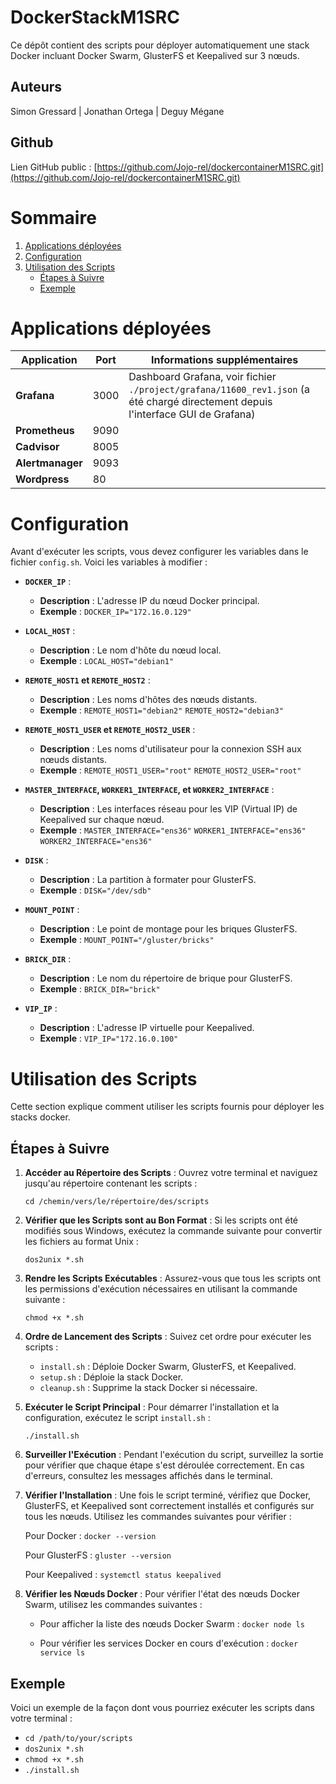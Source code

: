# DockerStackM1SRC

Ce dépôt contient des scripts pour déployer automatiquement une stack Docker incluant Docker Swarm, GlusterFS et Keepalived sur 3 nœuds.

## Auteurs
Simon Gressard | Jonathan Ortega | Deguy Mégane

## Github

Lien GitHub public : [https://github.com/Jojo-rel/dockercontainerM1SRC.git](https://github.com/Jojo-rel/dockercontainerM1SRC.git)

# Sommaire
1. [Applications déployées](#Applications-déployées)
2. [Configuration](#configuration)
3. [Utilisation des Scripts](#utilisation-des-scripts)
   - [Étapes à Suivre](#étapes-à-suivre)
   - [Exemple](#Exemple)

# Applications déployées

| Application   | Port |  Informations supplémentaires|                                             
|---------------|------|---------------------------------------------------------------------------|
| **Grafana**   | 3000 | Dashboard Grafana, voir fichier `./project/grafana/11600_rev1.json` (a été chargé directement depuis l'interface GUI de Grafana) | 
| **Prometheus**| 9090 |                                                                           |        
| **Cadvisor**  | 8005 |                                                                         |
| **Alertmanager** | 9093 |                                                                         | 
| **Wordpress** | 80   |   
  
# Configuration

Avant d'exécuter les scripts, vous devez configurer les variables dans le fichier `config.sh`. Voici les variables à modifier :

- **`DOCKER_IP`** : 
  - **Description** : L'adresse IP du nœud Docker principal.
  - **Exemple** : `DOCKER_IP="172.16.0.129"`

- **`LOCAL_HOST`** : 
  - **Description** : Le nom d'hôte du nœud local.
  - **Exemple** : `LOCAL_HOST="debian1"`

- **`REMOTE_HOST1` et `REMOTE_HOST2`** : 
  - **Description** : Les noms d'hôtes des nœuds distants.
  - **Exemple** :
    `REMOTE_HOST1="debian2"`
    `REMOTE_HOST2="debian3"`

- **`REMOTE_HOST1_USER` et `REMOTE_HOST2_USER`** : 
  - **Description** : Les noms d'utilisateur pour la connexion SSH aux nœuds distants.
  - **Exemple** :
    `REMOTE_HOST1_USER="root"`
    `REMOTE_HOST2_USER="root"`

- **`MASTER_INTERFACE`, `WORKER1_INTERFACE`, et `WORKER2_INTERFACE`** : 
  - **Description** : Les interfaces réseau pour les VIP (Virtual IP) de Keepalived sur chaque nœud.
  - **Exemple** :
    `MASTER_INTERFACE="ens36"`
    `WORKER1_INTERFACE="ens36"`
    `WORKER2_INTERFACE="ens36"`

- **`DISK`** : 
  - **Description** : La partition à formater pour GlusterFS.
  - **Exemple** : `DISK="/dev/sdb"`

- **`MOUNT_POINT`** : 
  - **Description** : Le point de montage pour les briques GlusterFS.
  - **Exemple** : `MOUNT_POINT="/gluster/bricks"`

- **`BRICK_DIR`** : 
  - **Description** : Le nom du répertoire de brique pour GlusterFS.
  - **Exemple** : `BRICK_DIR="brick"`

- **`VIP_IP`** : 
  - **Description** : L'adresse IP virtuelle pour Keepalived.
  - **Exemple** : `VIP_IP="172.16.0.100"`

# Utilisation des Scripts

Cette section explique comment utiliser les scripts fournis pour déployer les stacks docker.

## Étapes à Suivre

1. **Accéder au Répertoire des Scripts** :
   Ouvrez votre terminal et naviguez jusqu'au répertoire contenant les scripts :

   `cd /chemin/vers/le/répertoire/des/scripts`

2. **Vérifier que les Scripts sont au Bon Format** :
   Si les scripts ont été modifiés sous Windows, exécutez la commande suivante pour convertir les fichiers au format Unix :

   `dos2unix *.sh`

3. **Rendre les Scripts Exécutables** :
   Assurez-vous que tous les scripts ont les permissions d'exécution nécessaires en utilisant la commande suivante :

   `chmod +x *.sh`

4. **Ordre de Lancement des Scripts** :
   Suivez cet ordre pour exécuter les scripts :
   - `install.sh` : Déploie Docker Swarm, GlusterFS, et Keepalived.
   - `setup.sh` : Déploie la stack Docker.
   - `cleanup.sh` : Supprime la stack Docker si nécessaire.

5. **Exécuter le Script Principal** :
   Pour démarrer l'installation et la configuration, exécutez le script `install.sh` :

   `./install.sh`

6. **Surveiller l'Exécution** :
   Pendant l'exécution du script, surveillez la sortie pour vérifier que chaque étape s'est déroulée correctement. En cas d'erreurs, consultez les messages affichés dans le terminal.

7. **Vérifier l'Installation** :
   Une fois le script terminé, vérifiez que Docker, GlusterFS, et Keepalived sont correctement installés et configurés sur tous les nœuds. Utilisez les commandes suivantes pour vérifier :

   Pour Docker :
   `docker --version`

   Pour GlusterFS :
   `gluster --version`

   Pour Keepalived :
   `systemctl status keepalived`

8. **Vérifier les Nœuds Docker** :
   Pour vérifier l'état des nœuds Docker Swarm, utilisez les commandes suivantes :

   - Pour afficher la liste des nœuds Docker Swarm :
     `docker node ls`

   - Pour vérifier les services Docker en cours d'exécution :
     `docker service ls`

## Exemple

Voici un exemple de la façon dont vous pourriez exécuter les scripts dans votre terminal :

   - `cd /path/to/your/scripts`
   - `dos2unix *.sh`
   - `chmod +x *.sh`
   - `./install.sh`
